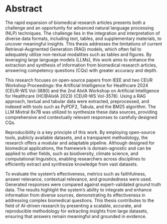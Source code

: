 # Abstract

The rapid expansion of biomedical research articles presents both a challenge and an opportunity for advanced natural language processing (NLP) techniques. The challenge lies in the integration and interpretation of diverse data formats, including text, tables, and supplementary materials, to uncover meaningful insights. This thesis addresses the limitations of current Retrieval-Augmented Generation (RAG) models, which often fail to adequately utilize non-textual modalities such as tables and figures. By leveraging large language models (LLMs), this work aims to enhance the extraction and synthesis of information from biomedical research articles, answering competency questions (CQs) with greater accuracy and depth.

This research focuses on open-source papers from IEEE and two CEUR Workshop Proceedings: the Artificial Intelligence for Healthcare 2024 (CEUR-WS Vol-3880) and the 2nd AIxIA Workshop on Artificial Intelligence for Healthcare (HC@AIxIA 2023) (CEUR-WS Vol-3578). Using a RAG approach, textual and tabular data were extracted, preprocessed, and indexed with tools such as PyPDF2, Tabula, and the BM25 algorithm. The LLM Mixtral 8x7B was utilized to synthesize these data sources, providing comprehensive and contextually relevant responses to carefully designed CQs.

Reproducibility is a key principle of this work. By employing open-source tools, publicly available datasets, and a transparent methodology, the research offers a modular and adaptable pipeline. Although designed for biomedical applications, the framework is domain-agnostic and can be applied to other fields, such as biodiversity, climate science, and computational linguistics, enabling researchers across disciplines to efficiently extract and synthesize knowledge from vast datasets.

To evaluate the system’s effectiveness, metrics such as faithfulness, answer relevance, contextual relevance, and groundedness were used. Generated responses were compared against expert-validated ground truth data. The results highlight the system’s ability to integrate and enhance information from diverse sources, demonstrating its effectiveness in addressing complex biomedical questions. This thesis contributes to the field of AI-driven research by presenting a scalable, accurate, and reproducible methodology for extracting insights from large datasets, ensuring that answers remain meaningful and grounded in evidence.
